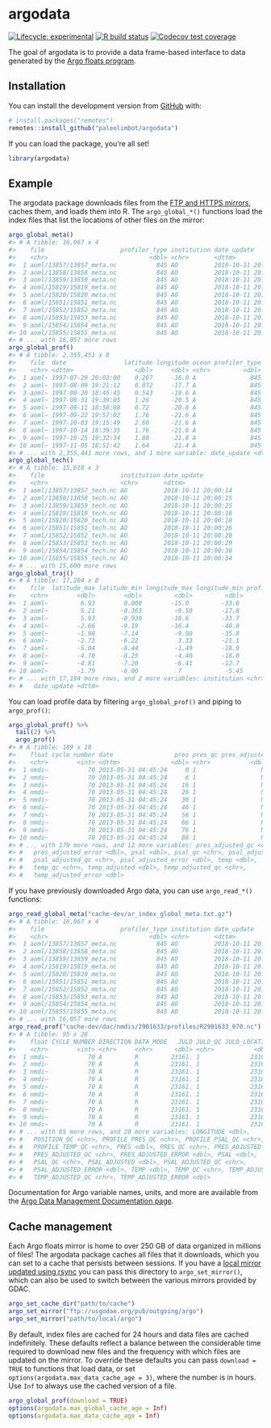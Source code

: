 
<!-- README.md is generated from README.Rmd. Please edit that file -->

# argodata

<!-- badges: start -->

[![Lifecycle:
experimental](https://img.shields.io/badge/lifecycle-experimental-orange.svg)](https://www.tidyverse.org/lifecycle/#experimental)
[![R build
status](https://github.com/paleolimbot/argodata/workflows/R-CMD-check/badge.svg)](https://github.com/paleolimbot/argodata/actions)
[![Codecov test
coverage](https://codecov.io/gh/paleolimbot/argodata/branch/master/graph/badge.svg)](https://codecov.io/gh/paleolimbot/argodata?branch=master)
<!-- badges: end -->

The goal of argodata is to provide a data frame-based interface to data
generated by the [Argo floats program](https://argo.ucsd.edu/).

## Installation

You can install the development version from
[GitHub](https://github.com/) with:

``` r
# install.packages("remotes")
remotes::install_github("paleolimbot/argodata")
```

If you can load the package, you’re all set\!

``` r
library(argodata)
```

## Example

The argodata package downloads files from the [FTP and HTTPS
mirrors](http://www.argodatamgt.org/Access-to-data/Access-via-FTP-or-HTTPS-on-GDAC),
caches them, and loads them into R. The `argo_global_*()` functions load
the index files that list the locations of other files on the mirror:

``` r
argo_global_meta()
#> # A tibble: 16,067 x 4
#>    file                     profiler_type institution date_update        
#>    <chr>                            <dbl> <chr>       <dttm>             
#>  1 aoml/13857/13857_meta.nc           845 AO          2018-10-11 20:00:14
#>  2 aoml/13858/13858_meta.nc           845 AO          2018-10-11 20:00:15
#>  3 aoml/13859/13859_meta.nc           845 AO          2018-10-11 20:00:25
#>  4 aoml/15819/15819_meta.nc           845 AO          2018-10-11 20:00:16
#>  5 aoml/15820/15820_meta.nc           845 AO          2018-10-11 20:00:18
#>  6 aoml/15851/15851_meta.nc           845 AO          2018-10-11 20:00:26
#>  7 aoml/15852/15852_meta.nc           845 AO          2018-10-11 20:00:28
#>  8 aoml/15853/15853_meta.nc           845 AO          2018-10-11 20:00:29
#>  9 aoml/15854/15854_meta.nc           845 AO          2018-10-11 20:00:30
#> 10 aoml/15855/15855_meta.nc           845 AO          2018-10-11 20:00:34
#> # ... with 16,057 more rows
argo_global_prof()
#> # A tibble: 2,355,451 x 8
#>    file  date                latitude longitude ocean profiler_type institution
#>    <chr> <dttm>                 <dbl>     <dbl> <chr>         <dbl> <chr>      
#>  1 aoml~ 1997-07-29 20:03:00    0.267     -16.0 A               845 AO         
#>  2 aoml~ 1997-08-09 19:21:12    0.072     -17.7 A               845 AO         
#>  3 aoml~ 1997-08-20 18:45:45    0.543     -19.6 A               845 AO         
#>  4 aoml~ 1997-08-31 19:39:05    1.26      -20.5 A               845 AO         
#>  5 aoml~ 1997-09-11 18:58:08    0.72      -20.8 A               845 AO         
#>  6 aoml~ 1997-09-22 19:57:02    1.76      -21.6 A               845 AO         
#>  7 aoml~ 1997-10-03 19:15:49    2.60      -21.6 A               845 AO         
#>  8 aoml~ 1997-10-14 18:39:35    1.76      -21.6 A               845 AO         
#>  9 aoml~ 1997-10-25 19:32:34    1.80      -21.8 A               845 AO         
#> 10 aoml~ 1997-11-05 18:51:42    1.64      -21.4 A               845 AO         
#> # ... with 2,355,441 more rows, and 1 more variable: date_update <dttm>
argo_global_tech()
#> # A tibble: 15,610 x 3
#>    file                     institution date_update        
#>    <chr>                    <chr>       <dttm>             
#>  1 aoml/13857/13857_tech.nc AO          2018-10-11 20:00:14
#>  2 aoml/13858/13858_tech.nc AO          2018-10-11 20:00:15
#>  3 aoml/13859/13859_tech.nc AO          2018-10-11 20:00:25
#>  4 aoml/15819/15819_tech.nc AO          2018-10-11 20:00:16
#>  5 aoml/15820/15820_tech.nc AO          2018-10-11 20:00:18
#>  6 aoml/15851/15851_tech.nc AO          2018-10-11 20:00:26
#>  7 aoml/15852/15852_tech.nc AO          2018-10-11 20:00:28
#>  8 aoml/15853/15853_tech.nc AO          2018-10-11 20:00:29
#>  9 aoml/15854/15854_tech.nc AO          2018-10-11 20:00:30
#> 10 aoml/15855/15855_tech.nc AO          2018-10-11 20:00:34
#> # ... with 15,600 more rows
argo_global_traj()
#> # A tibble: 17,204 x 8
#>    file  latitude_max latitude_min longitude_max longitude_min profiler_type
#>    <chr>        <dbl>        <dbl>         <dbl>         <dbl>         <dbl>
#>  1 aoml~         6.93        0.008        -15.0         -33.8            845
#>  2 aoml~         5.21       -0.363         -9.50        -17.8            845
#>  3 aoml~         5.93       -0.939        -18.6         -33.7            845
#>  4 aoml~        -2.66       -9.19         -16.4         -40.0            845
#>  5 aoml~        -1.98       -7.14          -9.90        -35.8            845
#>  6 aoml~        -2.73       -6.22           3.33        -21.1            845
#>  7 aoml~        -5.04       -8.44          -1.49        -18.9            845
#>  8 aoml~        -4.70       -8.25          -4.40        -18.0            845
#>  9 aoml~        -4.81       -7.20          -6.41        -12.7            845
#> 10 aoml~        -1.79       -6.00           7            -5.45           845
#> # ... with 17,194 more rows, and 2 more variables: institution <chr>,
#> #   date_update <dttm>
```

You can load profile data by filtering `argo_global_prof()` and piping
to `argo_prof()`:

``` r
argo_global_prof() %>% 
  tail(2) %>% 
  argo_prof()
#> # A tibble: 189 x 18
#>    float cycle_number date                 pres pres_qc pres_adjusted
#>    <chr>        <int> <dttm>              <dbl> <chr>           <dbl>
#>  1 nmdi~           70 2013-05-31 04:45:24     0 1                  NA
#>  2 nmdi~           70 2013-05-31 04:45:24     6 1                  NA
#>  3 nmdi~           70 2013-05-31 04:45:24    16 1                  NA
#>  4 nmdi~           70 2013-05-31 04:45:24    26 1                  NA
#>  5 nmdi~           70 2013-05-31 04:45:24    36 1                  NA
#>  6 nmdi~           70 2013-05-31 04:45:24    46 1                  NA
#>  7 nmdi~           70 2013-05-31 04:45:24    56 1                  NA
#>  8 nmdi~           70 2013-05-31 04:45:24    66 1                  NA
#>  9 nmdi~           70 2013-05-31 04:45:24    76 1                  NA
#> 10 nmdi~           70 2013-05-31 04:45:24    86 1                  NA
#> # ... with 179 more rows, and 12 more variables: pres_adjusted_qc <chr>,
#> #   pres_adjusted_error <dbl>, psal <dbl>, psal_qc <chr>, psal_adjusted <dbl>,
#> #   psal_adjusted_qc <chr>, psal_adjusted_error <dbl>, temp <dbl>,
#> #   temp_qc <chr>, temp_adjusted <dbl>, temp_adjusted_qc <chr>,
#> #   temp_adjusted_error <dbl>
```

If you have previously downloaded Argo data, you can use `argo_read_*()`
functions:

``` r
argo_read_global_meta("cache-dev/ar_index_global_meta.txt.gz")
#> # A tibble: 16,067 x 4
#>    file                     profiler_type institution date_update        
#>    <chr>                            <dbl> <chr>       <dttm>             
#>  1 aoml/13857/13857_meta.nc           845 AO          2018-10-11 20:00:14
#>  2 aoml/13858/13858_meta.nc           845 AO          2018-10-11 20:00:15
#>  3 aoml/13859/13859_meta.nc           845 AO          2018-10-11 20:00:25
#>  4 aoml/15819/15819_meta.nc           845 AO          2018-10-11 20:00:16
#>  5 aoml/15820/15820_meta.nc           845 AO          2018-10-11 20:00:18
#>  6 aoml/15851/15851_meta.nc           845 AO          2018-10-11 20:00:26
#>  7 aoml/15852/15852_meta.nc           845 AO          2018-10-11 20:00:28
#>  8 aoml/15853/15853_meta.nc           845 AO          2018-10-11 20:00:29
#>  9 aoml/15854/15854_meta.nc           845 AO          2018-10-11 20:00:30
#> 10 aoml/15855/15855_meta.nc           845 AO          2018-10-11 20:00:34
#> # ... with 16,057 more rows
argo_read_prof("cache-dev/dac/nmdis/2901633/profiles/R2901633_070.nc")
#> # A tibble: 95 x 28
#>    float CYCLE_NUMBER DIRECTION DATA_MODE   JULD JULD_QC JULD_LOCATION LATITUDE
#>    <chr>        <int> <chr>     <chr>      <dbl> <chr>           <dbl>    <dbl>
#>  1 nmdi~           70 A         R         23161. 1              23161.     27.9
#>  2 nmdi~           70 A         R         23161. 1              23161.     27.9
#>  3 nmdi~           70 A         R         23161. 1              23161.     27.9
#>  4 nmdi~           70 A         R         23161. 1              23161.     27.9
#>  5 nmdi~           70 A         R         23161. 1              23161.     27.9
#>  6 nmdi~           70 A         R         23161. 1              23161.     27.9
#>  7 nmdi~           70 A         R         23161. 1              23161.     27.9
#>  8 nmdi~           70 A         R         23161. 1              23161.     27.9
#>  9 nmdi~           70 A         R         23161. 1              23161.     27.9
#> 10 nmdi~           70 A         R         23161. 1              23161.     27.9
#> # ... with 85 more rows, and 20 more variables: LONGITUDE <dbl>,
#> #   POSITION_QC <chr>, PROFILE_PRES_QC <chr>, PROFILE_PSAL_QC <chr>,
#> #   PROFILE_TEMP_QC <chr>, PRES <dbl>, PRES_QC <chr>, PRES_ADJUSTED <dbl>,
#> #   PRES_ADJUSTED_QC <chr>, PRES_ADJUSTED_ERROR <dbl>, PSAL <dbl>,
#> #   PSAL_QC <chr>, PSAL_ADJUSTED <dbl>, PSAL_ADJUSTED_QC <chr>,
#> #   PSAL_ADJUSTED_ERROR <dbl>, TEMP <dbl>, TEMP_QC <chr>, TEMP_ADJUSTED <dbl>,
#> #   TEMP_ADJUSTED_QC <chr>, TEMP_ADJUSTED_ERROR <dbl>
```

Documentation for Argo variable names, units, and more are available
from the [Argo Data Management Documentation
page](http://www.argodatamgt.org/Documentation).

## Cache management

Each Argo floats mirror is home to over 250 GB of data organized in
millions of files\! The argodata package caches all files that it
downloads, which you can set to a cache that persists between sessions.
If you have a [local mirror updated using
rsync](http://www.argodatamgt.org/Access-to-data/Argo-GDAC-synchronization-service)
you can pass this directory to `argo_set_mirror()`, which can also be
used to switch between the various mirrors provided by GDAC.

``` r
argo_set_cache_dir("path/to/cache")
argo_set_mirror("ftp://usgodae.org/pub/outgoing/argo")
argo_set_mirror("path/to/local/argo")
```

By default, index files are cached for 24 hours and data files are
cached indefinitely. These defaults reflect a balance between the
considerable time required to download new files and the frequency with
which files are updated on the mirror. To override these defaults you
can pass `download = TRUE` to functions that load data, or set
`options(argodata.max_data_cache_age = 3)`, where the number is in
hours. Use `Inf` to always use the cached version of a file.

``` r
argo_global_prof(download = TRUE)
options(argodata.max_global_cache_age = Inf)
options(argodata.max_data_cache_age = Inf)
```
